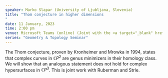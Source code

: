 ```yaml
---
speaker: Marko Slapar (University of Ljubljana, Slovenia)
title: "Thom conjecture in higher dimensions 
"
date: 11 January, 2023
time: 2:00 pm
venue: Microsoft Teams (online) (Joint with the <a target="_blank" href="http://www.math.iisc.ac.in/~aprg/index.php?id=seminar22-23">APRG Seminar</a>)
series: "Geometry & Topology Seminar"
---
```


 The Thom conjecture, proven by Kronheimer and Mrowka in 1994, states that complex curves in $\mathbb{C}P^2$ are genus minimizers in their homology class. 
 We will show that an analogous statement does not hold for complex hypersurfaces in $\mathbb{C}P^3$. This is joint work with Ruberman and Strle.
